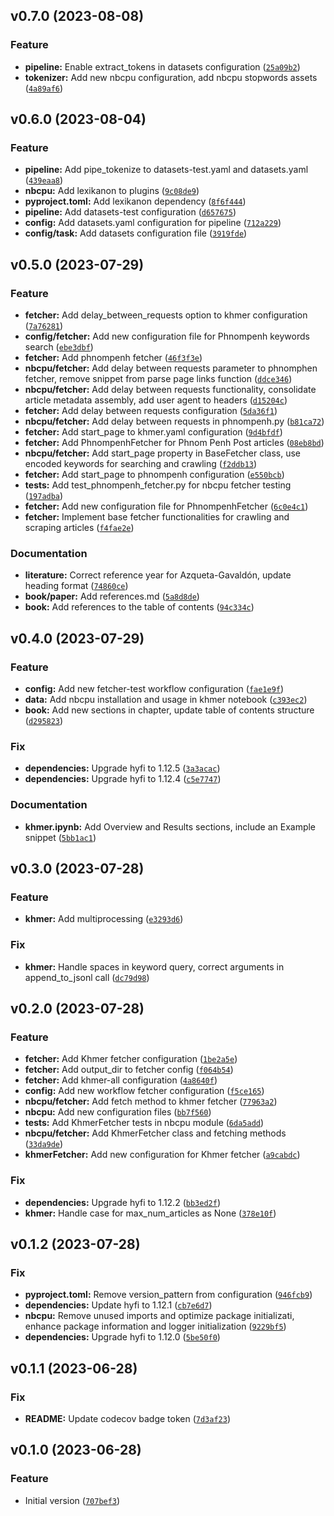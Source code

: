 <!--next-version-placeholder-->

## v0.7.0 (2023-08-08)

### Feature

* **pipeline:** Enable extract_tokens in datasets configuration ([`25a09b2`](https://github.com/entelecheia/nbcpu/commit/25a09b2eb30a16d03b258690b04a0888b646bf7a))
* **tokenizer:** Add new nbcpu configuration, add nbcpu stopwords assets ([`4a89af6`](https://github.com/entelecheia/nbcpu/commit/4a89af6c61385c1f6fc6be0dbf155d4ad8441536))

## v0.6.0 (2023-08-04)

### Feature

* **pipeline:** Add pipe_tokenize to datasets-test.yaml and datasets.yaml ([`439eaa8`](https://github.com/entelecheia/nbcpu/commit/439eaa851dcb8de79a087a9a7e7a8ca2e5218821))
* **nbcpu:** Add lexikanon to plugins ([`9c08de9`](https://github.com/entelecheia/nbcpu/commit/9c08de9d6f874f0cb17e0f7bdd14030bf1d326e5))
* **pyproject.toml:** Add lexikanon dependency ([`8f6f444`](https://github.com/entelecheia/nbcpu/commit/8f6f444dc5a93018334d591db98e80c16fb71028))
* **pipeline:** Add datasets-test configuration ([`d657675`](https://github.com/entelecheia/nbcpu/commit/d657675673825ed5cfe18556d0d26aa7e6f58202))
* **config:** Add datasets.yaml configuration for pipeline ([`712a229`](https://github.com/entelecheia/nbcpu/commit/712a2293b5a80906f6ecffbe16c38273ba269572))
* **config/task:** Add datasets configuration file ([`3919fde`](https://github.com/entelecheia/nbcpu/commit/3919fdecc5dfafd2b13e7a8e4261d7b1d2f8defa))

## v0.5.0 (2023-07-29)

### Feature

* **fetcher:** Add delay_between_requests option to khmer configuration ([`7a76281`](https://github.com/entelecheia/nbcpu/commit/7a76281de67aeefc65caf7fbd4d89a6c5d5e5a63))
* **config/fetcher:** Add new configuration file for Phnompenh keywords search ([`ebe3dbf`](https://github.com/entelecheia/nbcpu/commit/ebe3dbf17d5a697124d79b0cb5df403e6d368279))
* **fetcher:** Add phnompenh fetcher ([`46f3f3e`](https://github.com/entelecheia/nbcpu/commit/46f3f3e7a0446316d26ad3781e706249facb573d))
* **nbcpu/fetcher:** Add delay between requests parameter to phnomphen fetcher, remove snippet from parse page links function ([`ddce346`](https://github.com/entelecheia/nbcpu/commit/ddce346f4e45bf35383b7c24eef81543234a082c))
* **nbcpu/fetcher:** Add delay between requests functionality, consolidate article metadata assembly, add user agent to headers ([`d15204c`](https://github.com/entelecheia/nbcpu/commit/d15204c57f6e204bfd347f67c165df28da85a19b))
* **fetcher:** Add delay between requests configuration ([`5da36f1`](https://github.com/entelecheia/nbcpu/commit/5da36f11cde56bd500bb2d04d8361c5ef57121b5))
* **nbcpu/fetcher:** Add delay between requests in phnompenh.py ([`b81ca72`](https://github.com/entelecheia/nbcpu/commit/b81ca721285e628bb0b682e411726c594492b92e))
* **fetcher:** Add start_page to khmer.yaml configuration ([`9d4bfdf`](https://github.com/entelecheia/nbcpu/commit/9d4bfdff98f1c14eac2a150a1932d44976c1e7c3))
* **fetcher:** Add PhnompenhFetcher for Phnom Penh Post articles ([`08eb8bd`](https://github.com/entelecheia/nbcpu/commit/08eb8bdc8fda628d312b96dc9ee73e2c43636fa0))
* **nbcpu/fetcher:** Add start_page property in BaseFetcher class, use encoded keywords for searching and crawling ([`f2ddb13`](https://github.com/entelecheia/nbcpu/commit/f2ddb13dc93ed42e2e552eb96c8c77889a76f487))
* **fetcher:** Add start_page to phnompenh configuration ([`e550bcb`](https://github.com/entelecheia/nbcpu/commit/e550bcb443c975502d70ea0b6c64b44199d2d546))
* **tests:** Add test_phnompenh_fetcher.py for nbcpu fetcher testing ([`197adba`](https://github.com/entelecheia/nbcpu/commit/197adba6927a81eb0cd2c2bc4b24e1708275bbd9))
* **fetcher:** Add new configuration file for PhnompenhFetcher ([`6c0e4c1`](https://github.com/entelecheia/nbcpu/commit/6c0e4c15b1d17d81ab319c0a24e6d3ca663bdb2c))
* **fetcher:** Implement base fetcher functionalities for crawling and scraping articles ([`f4fae2e`](https://github.com/entelecheia/nbcpu/commit/f4fae2eb5d5d726d56cc404d09f59f42cfce1563))

### Documentation

* **literature:** Correct reference year for Azqueta-Gavaldón, update heading format ([`74860ce`](https://github.com/entelecheia/nbcpu/commit/74860ce6ff474e1c0e3ea63fc0e56a143b25a5cc))
* **book/paper:** Add references.md ([`5a8d8de`](https://github.com/entelecheia/nbcpu/commit/5a8d8decc46ad851fe8bdb1776343880f5235160))
* **book:** Add references to the table of contents ([`94c334c`](https://github.com/entelecheia/nbcpu/commit/94c334ce40acb23c0ae71295a630848a9c0b768a))

## v0.4.0 (2023-07-29)

### Feature

* **config:** Add new fetcher-test workflow configuration ([`fae1e9f`](https://github.com/entelecheia/nbcpu/commit/fae1e9f7be0b4e50a3a5f4185fd2fc8c64791abb))
* **data:** Add nbcpu installation and usage in khmer notebook ([`c393ec2`](https://github.com/entelecheia/nbcpu/commit/c393ec21141bd8ff11a73272c0d553192d1a43d9))
* **book:** Add new sections in chapter, update table of contents structure ([`d295823`](https://github.com/entelecheia/nbcpu/commit/d295823502bafba08706eb2ad58b482177b256fb))

### Fix

* **dependencies:** Upgrade hyfi to 1.12.5 ([`3a3acac`](https://github.com/entelecheia/nbcpu/commit/3a3acac94082a0c7f4b54b9ec75394608cf908c2))
* **dependencies:** Upgrade hyfi to 1.12.4 ([`c5e7747`](https://github.com/entelecheia/nbcpu/commit/c5e7747c3b93b4bf27f281dab0c2a9cd59f33c8e))

### Documentation

* **khmer.ipynb:** Add Overview and Results sections, include an Example snippet ([`5bb1ac1`](https://github.com/entelecheia/nbcpu/commit/5bb1ac1ef0d8b9ffc250bceffdc8c2621c9c7891))

## v0.3.0 (2023-07-28)

### Feature

* **khmer:** Add multiprocessing ([`e3293d6`](https://github.com/entelecheia/nbcpu/commit/e3293d68d2be198ea1d7c8cff0f56c10e826db40))

### Fix

* **khmer:** Handle spaces in keyword query, correct arguments in append_to_jsonl call ([`dc79d98`](https://github.com/entelecheia/nbcpu/commit/dc79d98c116f12cb6bcbf85da917361faeb66f1a))

## v0.2.0 (2023-07-28)

### Feature

* **fetcher:** Add Khmer fetcher configuration ([`1be2a5e`](https://github.com/entelecheia/nbcpu/commit/1be2a5eaf67bee15bf2334768de1cbc0fb37fa53))
* **fetcher:** Add output_dir to fetcher config ([`f064b54`](https://github.com/entelecheia/nbcpu/commit/f064b54055964caa70599e08144c5185ee95c757))
* **fetcher:** Add khmer-all configuration ([`4a8640f`](https://github.com/entelecheia/nbcpu/commit/4a8640f0f41784d0802ccdbe728145f70bc7865b))
* **config:** Add new workflow fetcher configuration ([`f5ce165`](https://github.com/entelecheia/nbcpu/commit/f5ce1654566e8c2e70a4feed45b8815c5e87fed0))
* **nbcpu/fetcher:** Add fetch method to khmer fetcher ([`77963a2`](https://github.com/entelecheia/nbcpu/commit/77963a222fe3a338bf0ab8c92fed7cfcd7d6c5de))
* **nbcpu:** Add new configuration files ([`bb7f560`](https://github.com/entelecheia/nbcpu/commit/bb7f560930deb94e07bc704f5a2cfa866082b626))
* **tests:** Add KhmerFetcher tests in nbcpu module ([`6da5add`](https://github.com/entelecheia/nbcpu/commit/6da5add6c29b714ddafaeab8801196624127e95d))
* **nbcpu/fetcher:** Add KhmerFetcher class and fetching methods ([`33da9de`](https://github.com/entelecheia/nbcpu/commit/33da9dea94e2dc96f939aa563e9a370e7451f0ba))
* **khmerFetcher:** Add new configuration for Khmer fetcher ([`a9cabdc`](https://github.com/entelecheia/nbcpu/commit/a9cabdc01c7ce10be123feeb108ba5bc89e9fbf4))

### Fix

* **dependencies:** Upgrade hyfi to 1.12.2 ([`bb3ed2f`](https://github.com/entelecheia/nbcpu/commit/bb3ed2f713fa8eed7cc74a5d9e50cc321726a6a9))
* **khmer:** Handle case for max_num_articles as None ([`378e10f`](https://github.com/entelecheia/nbcpu/commit/378e10f625c38982beefb01de9eaaadbb8b39ad4))

## v0.1.2 (2023-07-28)

### Fix

* **pyproject.toml:** Remove version_pattern from configuration ([`946fcb9`](https://github.com/entelecheia/nbcpu/commit/946fcb96408b5011cb660ee9b0efbf530d463da8))
* **dependencies:** Update hyfi to 1.12.1 ([`cb7e6d7`](https://github.com/entelecheia/nbcpu/commit/cb7e6d71a1d88daa88a2a64afdbe8c054d7123d1))
* **nbcpu:** Remove unused imports and optimize package initializati, enhance package information and logger initialization ([`9229bf5`](https://github.com/entelecheia/nbcpu/commit/9229bf53e426147b1c9214ddbc890eb647874947))
* **dependencies:** Upgrade hyfi to 1.12.0 ([`5be50f0`](https://github.com/entelecheia/nbcpu/commit/5be50f0415fe3569cdcb6287869be4c626c4eccc))

## v0.1.1 (2023-06-28)

### Fix

* **README:** Update codecov badge token ([`7d3af23`](https://github.com/entelecheia/nbcpu/commit/7d3af231ed57d982c4efc9b724dfbc0d6e35ba4e))

## v0.1.0 (2023-06-28)

### Feature

* Initial version ([`707bef3`](https://github.com/entelecheia/nbcpu/commit/707bef3ad95da9ada63ae6b5e73f1f4e0281fef4))
